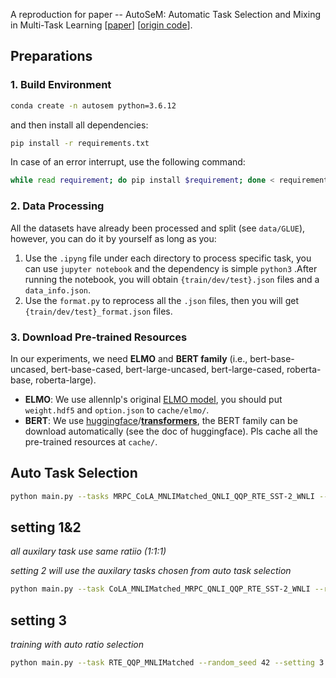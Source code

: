 A reproduction for paper -- AutoSeM: Automatic Task Selection and Mixing in Multi-Task Learning [[paper](https://aclanthology.org/N19-1355/)] [[origin code](https://github.com/HanGuo97/AutoSeM)].


## Preparations
### 1. Build Environment

```bash
conda create -n autosem python=3.6.12
```

and then install all dependencies:

```bash
pip install -r requirements.txt
```

In case of an error interrupt, use the following command:

```bash
while read requirement; do pip install $requirement; done < requirements.txt
```

### 2. Data Processing

All the datasets have already been processed and split (see `data/GLUE`), however, you can do it by yourself as long as you:

1. Use the ``.ipyng`` file under each directory to process specific task, you can use ``jupyter notebook`` and the dependency is simple ``python3`` .After running the notebook, you will obtain ``{train/dev/test}.json`` files and a ``data_info.json``. 
2. Use the ``format.py`` to reprocess all the ``.json`` files, then you will get ``{train/dev/test}_format.json`` files.

### 3. Download Pre-trained Resources

 In our experiments, we need **ELMO** and **BERT family** (i.e., bert-base-uncased, bert-base-cased, bert-large-uncased, bert-large-cased, roberta-base, roberta-large).

- **ELMO**: We use allennlp's original [ELMO model](https://allennlp.org/elmo), you should put `weight.hdf5` and `option.json` to ``cache/elmo/``.
- **BERT**: We use [huggingface](https://github.com/huggingface)/**[transformers](https://github.com/huggingface/transformers)**, the BERT family can be download automatically (see the doc of huggingface). Pls cache all the pre-trained resources at ``cache/``.

## Auto Task Selection

```bash
python main.py --tasks MRPC_CoLA_MNLIMatched_QNLI_QQP_RTE_SST-2_WNLI --random_seed 42 --setting 0 --encoder_type 1 --learning_rate 0.001 --stage 1 --cuda 7 --max_steps 200 --train_batch_size 16 --train_batch_num 10 --eval_batch_size 8 --steps_per_eval 8 
```

## setting 1&2

*all auxilary task use same ratiio (1:1:1)*

*setting 2 will use the auxilary tasks chosen from auto task selection*

```bash
python main.py --task CoLA_MNLIMatched_MRPC_QNLI_QQP_RTE_SST-2_WNLI --random_seed 42 --setting 1 --encoder_type 1 --learning_rate 0.001 --stage 3 --cuda 1 --max_steps 200 --train_batch_size 16 --train_batch_num 50 --eval_batch_size 8 --steps_per_eval 40 
```

## setting 3

*training with auto ratio selection*

```bash
python main.py --task RTE_QQP_MNLIMatched --random_seed 42 --setting 3 --encoder_type 1 --learning_rate 0.001 --stage 2 --cuda 1 --max_steps 200 --train_batch_size 16 --train_batch_num 20 --eval_batch_size 8 --steps_per_eval 40 --trial_num 10
```


